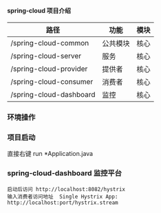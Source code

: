#### spring-cloud 项目介绍

| 路径 | 功能 | 模块          
| ---------------------  | ------------ | ---------
| /spring-cloud-common   | 公共模块     | 核心
| /spring-cloud-server   | 服务         | 核心
| /spring-cloud-provider | 提供者       | 核心
| /spring-cloud-consumer | 消费者       | 核心
| /spring-cloud-dashboard| 监控         | 核心

### 环境操作

### 项目启动
直接右键 run   *Application.java

###  spring-cloud-dashboard 监控平台
    启动后访问 http://localhost:8082/hystrix
    输入消费者访问地址  Single Hystrix App: http://localhost:port/hystrix.stream





